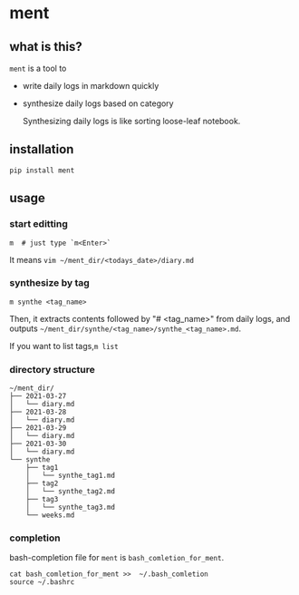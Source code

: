 # ment

## what is this?

`ment` is a tool to

- write daily logs in markdown quickly
- synthesize daily logs based on category

    Synthesizing daily logs is like sorting loose-leaf notebook.


## installation

```
pip install ment
```

## usage

### start editting

```
m  # just type `m<Enter>`
```

It means `vim ~/ment_dir/<todays_date>/diary.md`

### synthesize by tag

```
m synthe <tag_name>
```

Then, it extracts contents followed by "# <tag_name>" from daily logs,
and outputs `~/ment_dir/synthe/<tag_name>/synthe_<tag_name>.md`.

If you want to list tags,`m list`

### directory structure

```
~/ment_dir/
├── 2021-03-27
│   └── diary.md
├── 2021-03-28
│   └── diary.md
├── 2021-03-29
│   └── diary.md
├── 2021-03-30
│   └── diary.md
└── synthe
    ├── tag1
    │   └── synthe_tag1.md
    ├── tag2
    │   └── synthe_tag2.md
    ├── tag3
    │   └── synthe_tag3.md
    └── weeks.md

```

### completion

bash-completion file for `ment` is `bash_comletion_for_ment`.


```
cat bash_comletion_for_ment >>  ~/.bash_comletion
source ~/.bashrc
```

